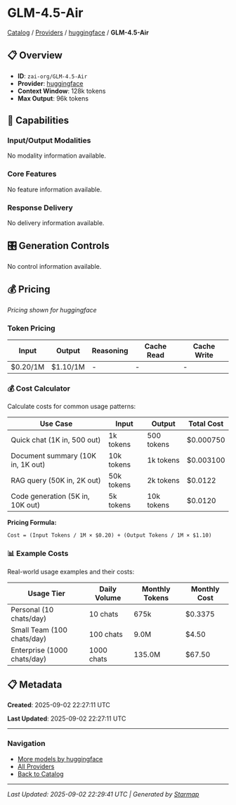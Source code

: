 # GLM-4.5-Air
  
[Catalog](../../../../..) / [Providers](../../../..) / [huggingface](../../..) / **GLM-4.5-Air**


## 📋 Overview
  
- **ID**: `zai-org/GLM-4.5-Air`
- **Provider**: [huggingface](../)
- **Context Window**: 128k tokens
- **Max Output**: 96k tokens
  
## 🎯 Capabilities
  
### Input/Output Modalities
  
No modality information available.
  
### Core Features
  
No feature information available.
  
### Response Delivery
  
No delivery information available.
  
## 🎛️ Generation Controls
  
No control information available.
  
## 💰 Pricing
  
*Pricing shown for huggingface*
  
  
### Token Pricing
  
| Input | Output | Reasoning | Cache Read | Cache Write |
|---------|---------|---------|---------|---------|
| $0.20/1M | $1.10/1M | - | - | - |

  
### 💰 Cost Calculator
  
Calculate costs for common usage patterns:
  
  
| Use Case | Input | Output | Total Cost |
|---------|---------|---------|---------|
| Quick chat (1K in, 500 out) | 1k tokens | 500 tokens | $0.000750 |
| Document summary (10K in, 1K out) | 10k tokens | 1k tokens | $0.003100 |
| RAG query (50K in, 2K out) | 50k tokens | 2k tokens | $0.0122 |
| Code generation (5K in, 10K out) | 5k tokens | 10k tokens | $0.0120 |

  
**Pricing Formula:**
  
```
Cost = (Input Tokens / 1M × $0.20) + (Output Tokens / 1M × $1.10)
```
  
### 📊 Example Costs
  
Real-world usage examples and their costs:
  
  
| Usage Tier | Daily Volume | Monthly Tokens | Monthly Cost |
|---------|---------|---------|---------|
| Personal (10 chats/day) | 10 chats | 675k | $0.3375 |
| Small Team (100 chats/day) | 100 chats | 9.0M | $4.50 |
| Enterprise (1000 chats/day) | 1000 chats | 135.0M | $67.50 |

  
## 📋 Metadata
  
**Created**: 2025-09-02 22:27:11 UTC
  
**Last Updated**: 2025-09-02 22:27:11 UTC
  
  
---
  
  
### Navigation

- [More models by huggingface](../)
- [All Providers](../../../../../providers)
- [Back to Catalog](../../../../..)


---
_Last Updated: 2025-09-02 22:29:41 UTC | Generated by [Starmap](https://github.com/agentstation/starmap)_
